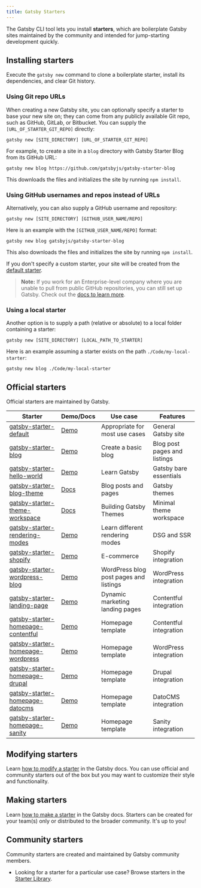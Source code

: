 ```yaml
---
title: Gatsby Starters
---
```


The Gatsby CLI tool lets you install **starters**, which are boilerplate Gatsby sites maintained by the community and intended for jump-starting development quickly.

## Installing starters

Execute the `gatsby new` command to clone a boilerplate starter, install its dependencies, and clear Git history.

### Using Git repo URLs

When creating a new Gatsby site, you can optionally specify a starter to base your new site on; they can come from any publicly available Git repo, such as GitHub, GitLab, or Bitbucket. You can supply the `[URL_OF_STARTER_GIT_REPO]` directly:

```shell
gatsby new [SITE_DIRECTORY] [URL_OF_STARTER_GIT_REPO]
```

For example, to create a site in a `blog` directory with Gatsby Starter Blog from its GitHub URL:

```shell
gatsby new blog https://github.com/gatsbyjs/gatsby-starter-blog
```

This downloads the files and initializes the site by running `npm install`.

### Using GitHub usernames and repos instead of URLs

Alternatively, you can also supply a GitHub username and repository:

```shell
gatsby new [SITE_DIRECTORY] [GITHUB_USER_NAME/REPO]
```

Here is an example with the `[GITHUB_USER_NAME/REPO]` format:

```shell
gatsby new blog gatsbyjs/gatsby-starter-blog
```

This also downloads the files and initializes the site by running `npm install`.

If you don't specify a custom starter, your site will be created from the [default starter](https://github.com/gatsbyjs/gatsby-starter-default).

> **Note:** If you work for an Enterprise-level company where you are unable to pull from public GitHub repositories, you can still set up Gatsby. Check out the [docs to learn more](/docs/using-gatsby-professionally/setting-up-gatsby-without-gatsby-new/).

### Using a local starter

Another option is to supply a path (relative or absolute) to a local folder containing a starter:

```shell
gatsby new [SITE_DIRECTORY] [LOCAL_PATH_TO_STARTER]
```

Here is an example assuming a starter exists on the path `./Code/my-local-starter`:

```shell
gatsby new blog ./Code/my-local-starter
```

## Official starters

Official starters are maintained by Gatsby.

| Starter                                                                                              | Demo/Docs                                                  | Use case                               | Features                     |
| ---------------------------------------------------------------------------------------------------- | ---------------------------------------------------------- | -------------------------------------- | ---------------------------- |
| [gatsby-starter-default](https://github.com/gatsbyjs/gatsby-starter-default)                         | [Demo](https://gatsbystarterdefaultsource.gatsbyjs.io/)    | Appropriate for most use cases         | General Gatsby site          |
| [gatsby-starter-blog](https://github.com/gatsbyjs/gatsby-starter-blog)                               | [Demo](https://gatsbystarterblogsource.gatsbyjs.io/)       | Create a basic blog                    | Blog post pages and listings |
| [gatsby-starter-hello-world](https://github.com/gatsbyjs/gatsby-starter-hello-world)                 | [Demo](https://gatsbystarterhelloworldsource.gatsbyjs.io/) | Learn Gatsby                           | Gatsby bare essentials       |
| [gatsby-starter-blog-theme](https://github.com/gatsbyjs/gatsby-starter-blog-theme)                   | [Docs](/docs/themes/)                                      | Blog posts and pages                   | Gatsby themes                |
| [gatsby-starter-theme-workspace](https://github.com/gatsbyjs/gatsby-starter-theme-workspace)         | [Docs](/docs/how-to/plugins-and-themes/building-themes/)   | Building Gatsby Themes                 | Minimal theme workspace      |
| [gatsby-starter-rendering-modes](https://github.com/gatsbyjs/gatsby-starter-rendering-modes)         | [Demo](https://gatsbystarterrenderingmodes.gatsbyjs.io/)   | Learn different rendering modes        | DSG and SSR                  |
| [gatsby-starter-shopify](https://github.com/gatsbyjs/gatsby-starter-shopify)                         | [Demo](https://shopify-demo.gatsbyjs.com/)                 | E-commerce                             | Shopify integration          |
| [gatsby-starter-wordpress-blog](https://github.com/gatsbyjs/gatsby-starter-wordpress-blog)           | [Demo](https://gatsbystarterwpblog.gatsbyjs.io/)           | WordPress blog post pages and listings | WordPress integration        |
| [gatsby-starter-landing-page](https://github.com/gatsbyjs/gatsby-starter-landing-page)               | [Demo](https://landingpagestarter.gatsbyjs.io/)            | Dynamic marketing landing pages        | Contentful integration       |
| [gatsby-starter-homepage-contentful](https://github.com/gatsbyjs/gatsby-starter-contentful-homepage) | [Demo](https://gatsbycontentfulhomepage.gatsbyjs.io/)      | Homepage template                      | Contentful integration       |
| [gatsby-starter-homepage-wordpress](https://github.com/gatsbyjs/gatsby-starter-wordpress-homepage)   | [Demo](https://gatsbywordpresshomepage.gatsbyjs.io/)       | Homepage template                      | WordPress integration        |
| [gatsby-starter-homepage-drupal](https://github.com/gatsbyjs/gatsby-starter-drupal-homepage)         | [Demo](https://gatsbydrupalhomepage.gatsbyjs.io/)          | Homepage template                      | Drupal integration           |
| [gatsby-starter-homepage-datocms](https://github.com/gatsbyjs/gatsby-starter-datocms-homepage)       | [Demo](https://gatsbydatocmshomepage.gatsbyjs.io/)         | Homepage template                      | DatoCMS integration          |
| [gatsby-starter-homepage-sanity](https://github.com/gatsbyjs/gatsby-starter-sanity-homepage)         | [Demo](https://gatsbystartersanityhomepage.gatsbyjs.io/)   | Homepage template                      | Sanity integration           |

## Modifying starters

Learn [how to modify a starter](/docs/modifying-a-starter/) in the Gatsby docs. You can use official and community starters out of the box but you may want to customize their style and functionality.

## Making starters

Learn [how to make a starter](/docs/creating-a-starter/) in the Gatsby docs. Starters can be created for your team(s) only or distributed to the broader community. It's up to you!

## Community starters

Community starters are created and maintained by Gatsby community members.

- Looking for a starter for a particular use case? Browse starters in the [Starter Library](/starters/#Community).

